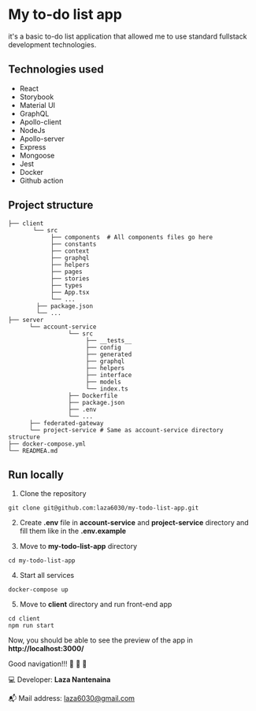 # My to-do list app

it's a basic to-do list application that allowed me to use standard fullstack development technologies.

## Technologies used

<ul>
    <li>React</li>
    <li>Storybook</li>
    <li>Material UI</li>
    <li>GraphQL</li>
    <li>Apollo-client</li>
    <li>NodeJs</li>
    <li>Apollo-server</li>
    <li>Express</li>
    <li>Mongoose</li>
    <li>Jest</li>
    <li>Docker</li>
    <li>Github action</li>
</ul>

## Project structure

    ├── client
           └── src
                ├── components  # All components files go here
                ├── constants
                ├── context
                ├── graphql
                ├── helpers
                ├── pages
                ├── stories
                ├── types
                ├── App.tsx
                └── ...
            ├── package.json
            └── ...
    ├── server
          └── account-service
                     └── src
                          ├── __tests__
                          ├── config
                          ├── generated
                          ├── graphql
                          ├── helpers
                          ├── interface
                          ├── models
                          └── index.ts
                     ├── Dockerfile
                     ├── package.json
                     ├── .env
                     └── ...
          ├── federated-gateway
          └── project-service # Same as account-service directory structure
    ├── docker-compose.yml
    └── READMEA.md

## Run locally

1. Clone the repository

```
git clone git@github.com:laza6030/my-todo-list-app.git
```

2. Create **.env** file in **account-service** and **project-service** directory and fill them like in the **.env.example**

3. Move to **my-todo-list-app** directory

```
cd my-todo-list-app
```

4. Start all services

```
docker-compose up
```

5. Move to **client** directory and run front-end app

```
cd client
npm run start
```

Now, you should be able to see the preview of the app in **http://localhost:3000/**

Good navigation!!! :wave: :wave: :wave:

:computer: Developer: **Laza Nantenaina**

:mailbox_with_mail: Mail address: laza6030@gmail.com
